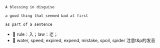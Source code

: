```
A blessing in disguise

a good thing that seemed bad at first

as part of a sentence
```

- 🐛 rule：入；law：老；
- 🐛 water, speed, expired, expend, mistake, spoil, spider 注意t&p的发音
<!--stackedit_data:
eyJoaXN0b3J5IjpbLTIzNTg1MzE1Miw3MzA5OTgxMTZdfQ==
-->